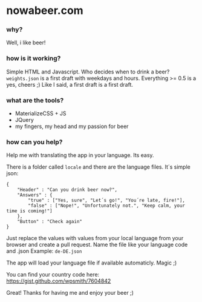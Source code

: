 # nowabeer.com


### why?
Well, i like beer!

### how is it working?
Simple HTML and Javascript.
Who decides when to drink a beer? `weights.json` is a first draft with weekdays and hours.
Everything >= 0.5 is a yes, cheers ;)
Like I said, a first draft is a first draft.


### what are the tools?
* MaterializeCSS + JS
* JQuery
* my fingers, my head and my passion for beer

### how can you help?
Help me with translating the app in your language.
Its easy.

There is a folder called `locale` and there are the language files.
It´s simple json:
```
{
    "Header" : "Can you drink beer now?",
    "Answers" : {
        "true" : ["Yes, sure", "Let´s go!", "You´re late, fire!"],
        "false" : ["Nope!", "Unfortunately not.", "Keep calm, your time is coming!"]
    },
    "Button" : "Check again"
}
```
Just replace the values with values from your local language from your browser and create a pull request. Name the file like your language code and .json
Example: `de-DE.json`

The app will load your language file if available automaticly. Magic ;)

You can find your country code here: https://gist.github.com/wpsmith/7604842

Great! Thanks for having me and enjoy your beer ;)